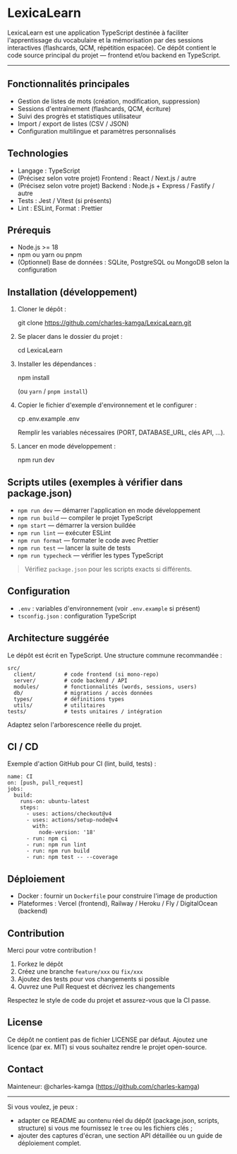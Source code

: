 # LexicaLearn

LexicaLearn est une application TypeScript destinée à faciliter l'apprentissage du vocabulaire et la mémorisation par des sessions interactives (flashcards, QCM, répétition espacée). Ce dépôt contient le code source principal du projet — frontend et/ou backend en TypeScript.

---

## Fonctionnalités principales

- Gestion de listes de mots (création, modification, suppression)
- Sessions d'entraînement (flashcards, QCM, écriture)
- Suivi des progrès et statistiques utilisateur
- Import / export de listes (CSV / JSON)
- Configuration multilingue et paramètres personnalisés

## Technologies

- Langage : TypeScript
- (Précisez selon votre projet) Frontend : React / Next.js / autre
- (Précisez selon votre projet) Backend : Node.js + Express / Fastify / autre
- Tests : Jest / Vitest (si présents)
- Lint : ESLint, Format : Prettier

## Prérequis

- Node.js >= 18
- npm ou yarn ou pnpm
- (Optionnel) Base de données : SQLite, PostgreSQL ou MongoDB selon la configuration

## Installation (développement)

1. Cloner le dépôt :

   git clone https://github.com/charles-kamga/LexicaLearn.git

2. Se placer dans le dossier du projet :

   cd LexicaLearn

3. Installer les dépendances :

   npm install

   (ou `yarn` / `pnpm install`)

4. Copier le fichier d'exemple d'environnement et le configurer :

   cp .env.example .env

   Remplir les variables nécessaires (PORT, DATABASE_URL, clés API, ...).

5. Lancer en mode développement :

   npm run dev

## Scripts utiles (exemples à vérifier dans package.json)

- `npm run dev` — démarrer l'application en mode développement
- `npm run build` — compiler le projet TypeScript
- `npm start` — démarrer la version buildée
- `npm run lint` — exécuter ESLint
- `npm run format` — formater le code avec Prettier
- `npm run test` — lancer la suite de tests
- `npm run typecheck` — vérifier les types TypeScript

> Vérifiez `package.json` pour les scripts exacts si différents.

## Configuration

- `.env` : variables d'environnement (voir `.env.example` si présent)
- `tsconfig.json` : configuration TypeScript

## Architecture suggérée

Le dépôt est écrit en TypeScript. Une structure commune recommandée :

```
src/
  client/         # code frontend (si mono-repo)
  server/         # code backend / API
  modules/        # fonctionnalités (words, sessions, users)
  db/             # migrations / accès données
  types/          # définitions types
  utils/          # utilitaires
tests/            # tests unitaires / intégration
```

Adaptez selon l'arborescence réelle du projet.

## CI / CD

Exemple d'action GitHub pour CI (lint, build, tests) :

```
name: CI
on: [push, pull_request]
jobs:
  build:
    runs-on: ubuntu-latest
    steps:
      - uses: actions/checkout@v4
      - uses: actions/setup-node@v4
        with:
          node-version: '18'
      - run: npm ci
      - run: npm run lint
      - run: npm run build
      - run: npm test -- --coverage
```

## Déploiement

- Docker : fournir un `Dockerfile` pour construire l'image de production
- Plateformes : Vercel (frontend), Railway / Heroku / Fly / DigitalOcean (backend)

## Contribution

Merci pour votre contribution !

1. Forkez le dépôt
2. Créez une branche `feature/xxx` ou `fix/xxx`
3. Ajoutez des tests pour vos changements si possible
4. Ouvrez une Pull Request et décrivez les changements

Respectez le style de code du projet et assurez-vous que la CI passe.

## License

Ce dépôt ne contient pas de fichier LICENSE par défaut. Ajoutez une licence (par ex. MIT) si vous souhaitez rendre le projet open-source.

## Contact

Mainteneur: @charles-kamga (https://github.com/charles-kamga)

---

Si vous voulez, je peux :
- adapter ce README au contenu réel du dépôt (package.json, scripts, structure) si vous me fournissez le `tree` ou les fichiers clés ;
- ajouter des captures d'écran, une section API détaillée ou un guide de déploiement complet.
